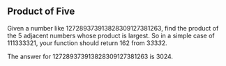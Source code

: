 ## Product of Five

Given a number like 127289373913828309127381263, find the product of the 5 adjacent numbers whose product is largest.  So in a simple case of 111333321, your function should return 162 from 3*3*3*3*2.

The answer for 127289373913828309127381263 is 3024.

